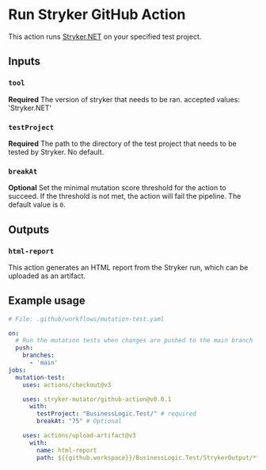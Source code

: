 # Run Stryker GitHub Action

This action runs [Stryker.NET](https://stryker-mutator.io/docs/stryker-net/introduction/) on your specified test project.

## Inputs

### `tool`

**Required** The version of stryker that needs to be ran. accepted values: 'Stryker.NET'

### `testProject`

**Required** The path to the directory of the test project that needs to be tested by Stryker. No default.

### `breakAt`

**Optional** Set the minimal mutation score threshold for the action to succeed. If the threshold is not met, the action will fail the pipeline. The default value is `0`. 

## Outputs

### `html-report`

This action generates an HTML report from the Stryker run, which can be uploaded as an artifact.

## Example usage

```yaml
# File: .github/workflows/mutation-test.yaml

on:
  # Run the mutation tests when changes are pushed to the main branch
  push:
    branches:
      - 'main'
jobs:
  mutation-test:
    uses: actions/checkout@v3

    uses: stryker-mutator/github-action@v0.0.1
      with:
        testProject: "BusinessLogic.Test/" # required
        breakAt: "75" # Optional

    uses: actions/upload-artifact@v3
      with:
        name: html-report
        path: ${{github.workspace}}/BusinessLogic.Test/StrykerOutput/**/**/*.html